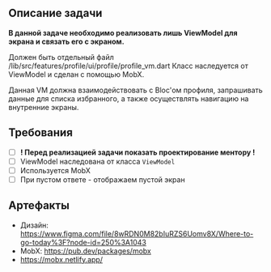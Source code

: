 ## Описание задачи

**В данной задаче необходимо реализовать лишь ViewModel для экрана и связать его с экраном.**

Должен быть отдельный файл /lib/src/features/profile/ui/profile/profile_vm.dart
Класс наследуется от ViewModel и сделан с помощью MobX.

Данная VM должна взаимодействовать c Bloc'ом профиля, запрашивать данные для списка избранного, а также осуществлять навигацию на внутренние экраны.

## Требования

* [ ] **! Перед реализацией задачи показать проектирование ментору !**
* [ ] ViewModel наследована от класса  `ViewModel`
* [ ] Используется MobX
* [ ] При пустом ответе - отображаем пустой экран

## Артефакты

- Дизайн: https://www.figma.com/file/8wRDN0M82bIuRZS6Uomv8X/Where-to-go-today%3F?node-id=250%3A1043
- MobX: https://pub.dev/packages/mobx
- https://mobx.netlify.app/

 
